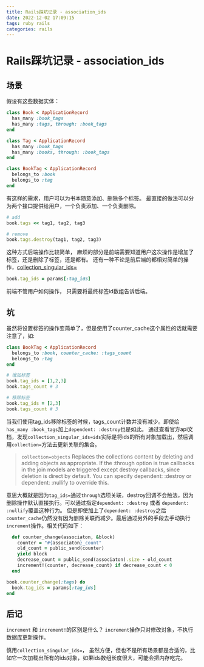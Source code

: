 ```yaml
---
title: Rails踩坑记录 - association_ids
date: 2022-12-02 17:09:15
tags: ruby rails
categories: rails
---
```


# Rails踩坑记录 - association_ids

## 场景
假设有这些数据实体：
```ruby
class Book < ApplicationRecord
  has_many :book_tags
  has_many :tags, through: :book_tags
end

class Tag < ApplicationRecord
  has_many :book_tags
  has_many :books, through: :book_tags
end

class BookTag < ApplicationRecord
  belongs_to :book
  belongs_to :tag
end
```
有这样的需求，用户可以为书本随意添加、删除多个标签。
最直接的做法可以分为两个接口提供给用户，一个负责添加、一个负责删除。
```ruby
# add
book.tags << tag1, tag2, tag3

# remove
book.tags.destroy(tag1, tag2, tag3)
```
这种方式后端操作比较简单， 麻烦的部分是前端需要知道用户这次操作是增加了标签，还是删除了标签，还是都有。
还有一种不论是前后端的都相对简单的操作，[collection_singular_ids=](https://guides.rubyonrails.org/association_basics.html#methods-added-by-has-many-collection-singular-ids)
```ruby
book.tag_ids = params[:tag_ids]
```
前端不管用户如何操作， 只需要将最终标签id数组告诉后端。

## 坑
虽然将设置标签的操作变简单了，但是使用了counter_cache这个属性的话就需要注意了，如:
```ruby
class BookTag < ApplicationRecord
  belongs_to :book, counter_cache: :tags_count
  belongs_to :tag
end

# 增加标签
book.tag_ids = [1,2,3]
book.tags_count # 3

# 移除标签
book.tag_ids = [2,3]
book.tags_count # 3
```
当我们使用tag_ids移除标签的时候，tags_count计数并没有减少。即使给`has_many :book_tags`加上`dependent: :destroy`也是如此。
通过查看官方api文档，发现`collection_singular_ids=ids`实际是将ids的所有对象加载出，然后调用`collection=`方法去更新关联的集合。

> `collection=objects`
> Replaces the collections content by deleting and adding objects as appropriate. If the :through option is true callbacks in the join models are triggered except destroy callbacks, since deletion is direct by default. You can specify dependent: :destroy or dependent: :nullify to override this.

意思大概就是因为`tag_ids=`通过`through`选项关联，destroy回调不会触法，因为删除操作默认直接执行。可以通过指定`dependent: :destroy` 或者 `dependent: :nullify`覆盖这种行为。
但是即使加上了`dependent: :destroy`之后`counter_cache`仍然没有因为删除关联而减少。最后通过另外的手段去手动执行`increment`操作。相关代码如下：
```ruby
  def counter_change(associaton, &block)
    counter = "#{associaton}_count"
    old_count = public_send(counter)
    yield block
    decrease_count = public_send(associaton).size - old_count
    increment!(counter, decrease_count) if decrease_count < 0
  end

book.counter_change(:tags) do
  book.tag_ids = params[:tag_ids]
end
```

## 后记
`increment` 和 `increment!`的区别是什么？
`increment`操作只对修改对象，不执行数据库更新操作。

慎用`collection_singular_ids=`， 虽然方便，但也不是所有场景都是合适的，比如它一次加载出所有的ids对象，如果ids数组长度很大，可能会把内存吃完。